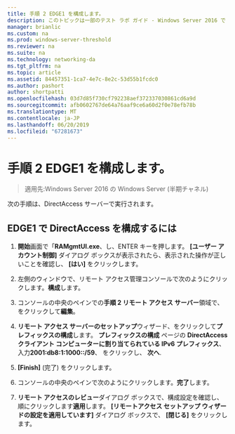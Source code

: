 ```yaml
---
title: 手順 2 EDGE1 を構成します。
description: このトピックは一部のテスト ラボ ガイド - Windows Server 2016 で Windows NLB を使用するクラスターでの DirectAccess のデモンストレーション
manager: brianlic
ms.custom: na
ms.prod: windows-server-threshold
ms.reviewer: na
ms.suite: na
ms.technology: networking-da
ms.tgt_pltfrm: na
ms.topic: article
ms.assetid: 84457351-1ca7-4e7c-8e2c-53d55b1fcdc0
ms.author: pashort
author: shortpatti
ms.openlocfilehash: 03d7d85f730cf792238aef372337030861cd6a9d
ms.sourcegitcommit: afb0602767de64a76aaf9ce6a60d2f0e78efb78b
ms.translationtype: MT
ms.contentlocale: ja-JP
ms.lasthandoff: 06/20/2019
ms.locfileid: "67281673"
---
```

# <a name="step-2-configure-edge1"></a>手順 2 EDGE1 を構成します。

>適用先:Windows Server 2016 の Windows Server (半期チャネル)

次の手順は、DirectAccess サーバーで実行されます。

## <a name="to-configure-directaccess-on-edge1"></a>EDGE1 で DirectAccess を構成するには
  
1.  **開始**画面で「**RAMgmtUI.exe**、し、ENTER キーを押します。 **[ユーザー アカウント制御]** ダイアログ ボックスが表示されたら、表示された操作が正しいことを確認し、 **[はい]** をクリックします。  
  
2.  左側のウィンドウで、リモート アクセス管理コンソールで次のようにクリックします。**構成**します。  
  
3.  コンソールの中央のペインでの**手順 2 リモート アクセス サーバー**領域で、をクリックして**編集**。  
  
4.  **リモート アクセス サーバーのセットアップ**ウィザード、をクリックして**プレフィックスの構成**します。 **プレフィックスの構成** ページの  **DirectAccess クライアント コンピューターに割り当てられている IPv6 プレフィックス**、入力**2001:db8:1:1000::/59**、 をクリックし、 **次へ**.  
  
5.  **[Finish]** (完了) をクリックします。  
  
6.  コンソールの中央のペインで次のようにクリックします。**完了**します。  
  
7.  **リモート アクセスのレビュー**ダイアログ ボックスで、構成設定を確認し、順にクリックします**適用**します。 **[リモートアクセス セットアップ ウィザードの設定を適用しています]** ダイアログ ボックスで、 **[閉じる]** をクリックします。

